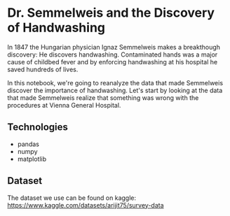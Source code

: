 
# Dr. Semmelweis and the Discovery of Handwashing


In 1847 the Hungarian physician Ignaz Semmelweis makes a breakthough discovery: He discovers handwashing. Contaminated hands was a major cause of childbed fever and by enforcing handwashing at his hospital he saved hundreds of lives.

In this notebook, we're going to reanalyze the data that made Semmelweis discover the importance of handwashing. Let's start by looking at the data that made Semmelweis realize that something was wrong with the procedures at Vienna General Hospital.

## Technologies
* pandas
* numpy
* matplotlib



## Dataset

The dataset we use can be found on kaggle: https://www.kaggle.com/datasets/arijit75/survey-data


